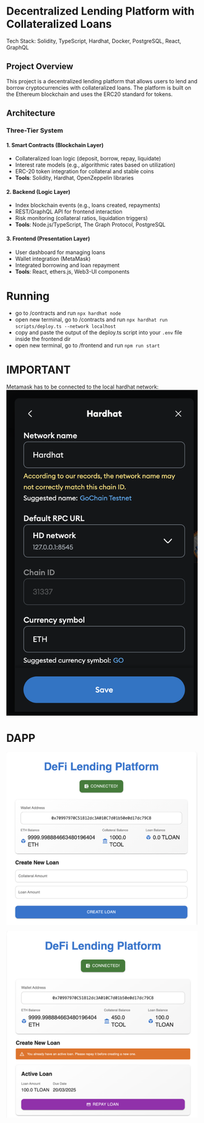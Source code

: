 # Decentralized Lending Platform with Collateralized Loans

Tech Stack: Solidity, TypeScript, Hardhat, Docker, PostgreSQL, React, GraphQL

## Project Overview

This project is a decentralized lending platform that allows users to lend and borrow cryptocurrencies with collateralized loans. The platform is built on the Ethereum blockchain and uses the ERC20 standard for tokens.

## Architecture

### Three-Tier System

#### 1. Smart Contracts (Blockchain Layer)
- Collateralized loan logic (deposit, borrow, repay, liquidate)
- Interest rate models (e.g., algorithmic rates based on utilization)
- ERC-20 token integration for collateral and stable coins
- **Tools**: Solidity, Hardhat, OpenZeppelin libraries

#### 2. Backend (Logic Layer)
- Index blockchain events (e.g., loans created, repayments)
- REST/GraphQL API for frontend interaction
- Risk monitoring (collateral ratios, liquidation triggers)
- **Tools**: Node.js/TypeScript, The Graph Protocol, PostgreSQL

#### 3. Frontend (Presentation Layer)
- User dashboard for managing loans
- Wallet integration (MetaMask)
- Integrated borrowing and loan repayment
- **Tools**: React, ethers.js, Web3-UI components

# Running 
- go to /contracts and run `npx hardhat node`
- open new terminal, go to /contracts and run `npx hardhat run scripts/deploy.ts --network localhost`
- copy and paste the output of the deploy.ts script into your `.env` file inside the frontend dir
- open new terminal, go to /frontend and run `npm run start`

# IMPORTANT
Metamask has to be connected to the local hardhat network: ![alt text](/src/hardhatNetwork.png)

# DAPP

![alt text](/src/app1.png)

![alt text](/src/app2.png)